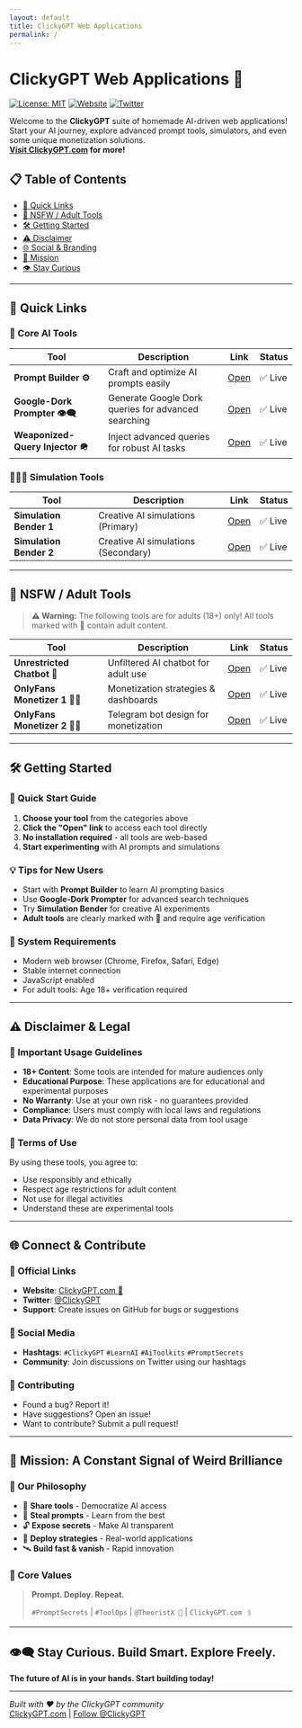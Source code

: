 ```yaml
---
layout: default
title: ClickyGPT Web Applications
permalink: /
---
```


# ClickyGPT Web Applications 🧠

[![License: MIT](https://img.shields.io/badge/License-MIT-yellow.svg)](https://opensource.org/licenses/MIT)
[![Website](https://img.shields.io/badge/Website-ClickyGPT.com-blue.svg)](https://clickygpt.com)
[![Twitter](https://img.shields.io/badge/Twitter-@ClickyGPT-1DA1F2.svg)](https://twitter.com/ClickyGPT)

Welcome to the **ClickyGPT** suite of homemade AI-driven web applications!  
Start your AI journey, explore advanced prompt tools, simulators, and even some unique monetization solutions.  
**[Visit ClickyGPT.com](https://clickygpt.com) for more!**

## 📋 Table of Contents
- [🚀 Quick Links](#-quick-links)
- [🔞 NSFW / Adult Tools](#-nsfw--adult-tools)
- [🛠️ Getting Started](#-getting-started)
- [⚠️ Disclaimer](#-disclaimer)
- [🌐 Social & Branding](#-social--branding)
- [📡 Mission](#-mission)
- [👁️ Stay Curious](#-stay-curious)

---

## 🚀 Quick Links

### 🎯 Core AI Tools

| Tool                             | Description                                         | Link                                                                          | Status |
|----------------------------------|-----------------------------------------------------|-------------------------------------------------------------------------------|--------|
| **Prompt Builder ⚙️**            | Craft and optimize AI prompts easily                | [Open](https://craft-prompt-builder-80858768781.us-west1.run.app/)            | ✅ Live |
| **Google-Dork Prompter 👁️‍🗨️** | Generate Google Dork queries for advanced searching | [Open](https://google-dork-intelligence-querier-80858768781.us-west1.run.app) | ✅ Live |
| **Weaponized-Query Injector 🪖** | Inject advanced queries for robust AI tasks         | [Open](https://studio--randogpt.us-central1.hosted.app/)                      | ✅ Live |

### 🧙🏿‍♂️ Simulation Tools

| Tool                    | Description                         | Link                                                               | Status |
|-------------------------|-------------------------------------|--------------------------------------------------------------------|--------|
| **Simulation Bender 1** | Creative AI simulations (Primary)   | [Open](https://simulacrum-cracker-80858768781.us-west1.run.app/)   | ✅ Live |
| **Simulation Bender 2** | Creative AI simulations (Secondary) | [Open](https://studio--simulacrum-cracker.us-central1.hosted.app/) | ✅ Live |

---

## 🔞 NSFW / Adult Tools

> **⚠️ Warning:** The following tools are for adults (18+) only! All tools marked with 🔞 contain adult content.

| Tool                          | Description                          | Link                                                                            | Status |
|-------------------------------|--------------------------------------|---------------------------------------------------------------------------------|--------|
| **Unrestricted Chatbot 🔞**   | Unfiltered AI chatbot for adult use  | [Open](https://clickygpt-80858768781.us-west1.run.app/)                         | ✅ Live |
| **OnlyFans Monetizer 1 🤏🏿** | Monetization strategies & dashboards | [Open](https://synthetic-hustle-system-dashboard-80858768781.us-west1.run.app/) | ✅ Live |
| **OnlyFans Monetizer 2 🤏🏿** | Telegram bot design for monetization | [Open](https://telegram-bot-design-tool-80858768781.us-west1.run.app/)          | ✅ Live |

---

## 🛠️ Getting Started

### 🚀 Quick Start Guide
1. **Choose your tool** from the categories above
2. **Click the "Open" link** to access each tool directly
3. **No installation required** - all tools are web-based
4. **Start experimenting** with AI prompts and simulations

### 💡 Tips for New Users
- Start with **Prompt Builder** to learn AI prompting basics
- Use **Google-Dork Prompter** for advanced search techniques
- Try **Simulation Bender** for creative AI experiments
- **Adult tools** are clearly marked with 🔞 and require age verification

### 🔧 System Requirements
- Modern web browser (Chrome, Firefox, Safari, Edge)
- Stable internet connection
- JavaScript enabled
- For adult tools: Age 18+ verification required

---

## ⚠️ Disclaimer & Legal

### 🚨 Important Usage Guidelines
- **18+ Content**: Some tools are intended for mature audiences only
- **Educational Purpose**: These applications are for educational and experimental purposes
- **No Warranty**: Use at your own risk - no guarantees provided
- **Compliance**: Users must comply with local laws and regulations
- **Data Privacy**: We do not store personal data from tool usage

### 📜 Terms of Use
By using these tools, you agree to:
- Use responsibly and ethically
- Respect age restrictions for adult content
- Not use for illegal activities
- Understand these are experimental tools

---

## 🌐 Connect & Contribute

### 🔗 Official Links
- **Website**: [ClickyGPT.com 🧠](https://clickygpt.com)
- **Twitter**: [@ClickyGPT](https://twitter.com/ClickyGPT)
- **Support**: Create issues on GitHub for bugs or suggestions

### 📱 Social Media
- **Hashtags**: `#ClickyGPT` `#LearnAI` `#AiToolkits` `#PromptSecrets`
- **Community**: Join discussions on Twitter using our hashtags

### 🤝 Contributing
- Found a bug? Report it!
- Have suggestions? Open an issue!
- Want to contribute? Submit a pull request!

---

## 📡 Mission: A Constant Signal of Weird Brilliance

### 🎯 Our Philosophy
- 🧠 **Share tools** - Democratize AI access
- 🧪 **Steal prompts** - Learn from the best
- 🔓 **Expose secrets** - Make AI transparent
- 🎯 **Deploy strategies** - Real-world applications
- 🛰️ **Build fast & vanish** - Rapid innovation

### 🚀 Core Values
> **Prompt. Deploy. Repeat.**
>
> `#PromptSecrets` | `#ToolOps` | `@TheoristX 🧠` | `ClickyGPT.com 🖇️`

---

## 👁️‍🗨️ Stay Curious. Build Smart. Explore Freely.

**The future of AI is in your hands. Start building today!**

---

<p>
  <i>Built with ❤️ by the ClickyGPT community</i><br>
  <a href="https://clickygpt.com">ClickyGPT.com</a> |
  <a href="https://twitter.com/ClickyGPT">Follow @ClickyGPT</a>
</p>
